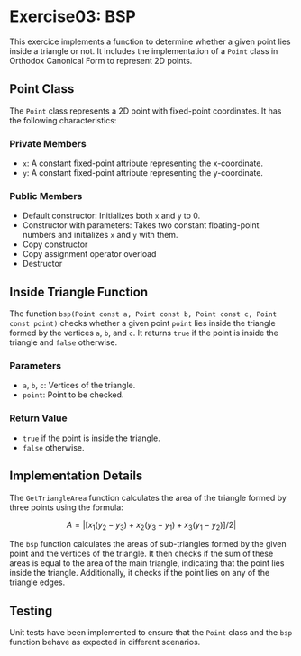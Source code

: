 # Exercise03: BSP

This exercice implements a function to determine whether a given point lies inside a triangle or not. It includes the implementation of a `Point` class in Orthodox Canonical Form to represent 2D points.

## Point Class

The `Point` class represents a 2D point with fixed-point coordinates. It has the following characteristics:

### Private Members
- `x`: A constant fixed-point attribute representing the x-coordinate.
- `y`: A constant fixed-point attribute representing the y-coordinate.

### Public Members
- Default constructor: Initializes both `x` and `y` to 0.
- Constructor with parameters: Takes two constant floating-point numbers and initializes `x` and `y` with them.
- Copy constructor
- Copy assignment operator overload
- Destructor

## Inside Triangle Function

The function `bsp(Point const a, Point const b, Point const c, Point const point)` checks whether a given point `point` lies inside the triangle formed by the vertices `a`, `b`, and `c`. It returns `true` if the point is inside the triangle and `false` otherwise.

### Parameters
- `a`, `b`, `c`: Vertices of the triangle.
- `point`: Point to be checked.

### Return Value
- `true` if the point is inside the triangle.
- `false` otherwise.

## Implementation Details

The `GetTriangleArea` function calculates the area of the triangle formed by three points using the formula:

```math
A = |[x_1(y_2 - y_3) + x_2(y_3 - y_1) + x_3(y_1 - y_2)] / 2|
```

The `bsp` function calculates the areas of sub-triangles formed by the given point and the vertices of the triangle. It then checks if the sum of these areas is equal to the area of the main triangle, indicating that the point lies inside the triangle. Additionally, it checks if the point lies on any of the triangle edges.

## Testing
Unit tests have been implemented to ensure that the `Point` class and the `bsp` function behave as expected in different scenarios.

